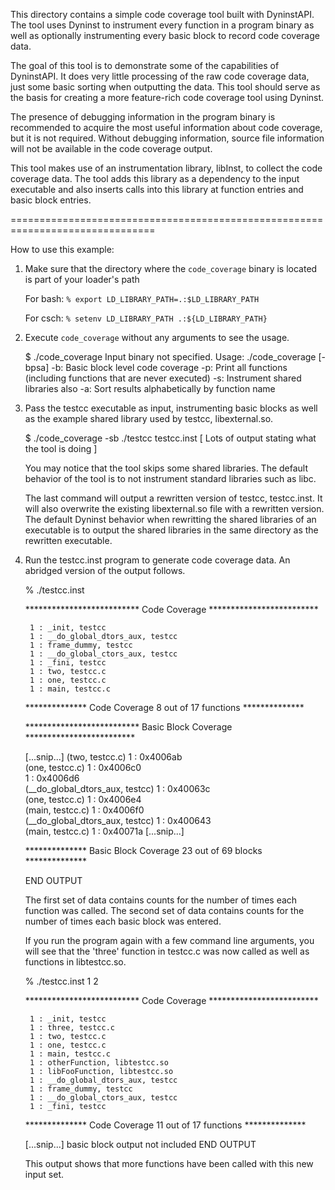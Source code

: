 This directory contains a simple code coverage tool built with DyninstAPI. The
tool uses Dyninst to instrument every function in a program binary as well as
optionally instrumenting every basic block to record code coverage data.  

The goal of this tool is to demonstrate some of the capabilities of DyninstAPI.
It does very little processing of the raw code coverage data, just some basic
sorting when outputting the data. This tool should serve as the basis for
creating a more feature-rich code coverage tool using Dyninst.

The presence of debugging information in the program binary is recommended to
acquire the most useful information about code coverage, but it is not
required. Without debugging information, source file information will not be
available in the code coverage output.

This tool makes use of an instrumentation library, libInst, to collect the code
coverage data. The tool adds this library as a dependency to the input
executable and also inserts calls into this library at function entries and
basic block entries.

===============================================================================

How to use this example:

1. Make sure that the directory where the `code_coverage` binary is located is
   part of your loader's path

   For bash: `% export LD_LIBRARY_PATH=.:$LD_LIBRARY_PATH`
   
   For csch: `% setenv LD_LIBRARY_PATH .:${LD_LIBRARY_PATH}`

2. Execute `code_coverage` without any arguments to see the usage.

	$ ./code_coverage
	Input binary not specified.
	Usage: ./code_coverage [-bpsa] <binary> <output binary>
	    -b: Basic block level code coverage
	    -p: Print all functions (including functions that are never executed)
	    -s: Instrument shared libraries also
	    -a: Sort results alphabetically by function name

3. Pass the testcc executable as input, instrumenting basic blocks as
   well as the example shared library used by testcc, libexternal.so.

	$ ./code_coverage -sb ./testcc testcc.inst
	  [ Lots of output stating what the tool is doing ]

   You may notice that the tool skips some shared libraries. The default behavior
   of the tool is to not instrument standard libraries such as libc.

   The last command will output a rewritten version of testcc, testcc.inst. It will
   also overwrite the existing libexternal.so file with a rewritten version. The
   default Dyninst behavior when rewritting the shared libraries of an executable
   is to output the shared libraries in the same directory as the rewritten 
   executable.

4. Run the testcc.inst program to generate code coverage data. An abridged
   version of the output follows.

	% ./testcc.inst
	
	 ************************** Code Coverage ************************* 
	
	    1 : _init, testcc
	    1 : __do_global_dtors_aux, testcc
	    1 : frame_dummy, testcc
	    1 : __do_global_ctors_aux, testcc
	    1 : _fini, testcc
	    1 : two, testcc.c
	    1 : one, testcc.c
	    1 : main, testcc.c
	
	 ************** Code Coverage 8 out of 17 functions ************** 
	
	
	
	 ************************** Basic Block Coverage ************************* 
	
	[...snip...]
	 (two, testcc.c)
	 	    1 : 0x4006ab  
	 (one, testcc.c)
	 	    1 : 0x4006c0  
	 	    1 : 0x4006d6  
	 (__do_global_dtors_aux, testcc)
	 	    1 : 0x40063c  
	 (one, testcc.c)
	 	    1 : 0x4006e4  
	 (main, testcc.c)
	 	    1 : 0x4006f0  
	 (__do_global_dtors_aux, testcc)
	 	    1 : 0x400643  
	 (main, testcc.c)
	 	    1 : 0x40071a
	[...snip...]
	
	 ************** Basic Block Coverage 23 out of 69 blocks ************** 
	
	END OUTPUT
	
	The first set of data contains counts for the number of times each function was
	called. The second set of data contains counts for the number of times each
	basic block was entered.
	
	If you run the program again with a few command line arguments, you will see
	that the 'three' function in testcc.c was now called as well as functions in
	libtestcc.so.
	
	% ./testcc.inst 1 2
	
	 ************************** Code Coverage ************************* 
	
	    1 : _init, testcc
	    1 : three, testcc.c
	    1 : two, testcc.c
	    1 : one, testcc.c
	    1 : main, testcc.c
	    1 : otherFunction, libtestcc.so
	    1 : libFooFunction, libtestcc.so
	    1 : __do_global_dtors_aux, testcc
	    1 : frame_dummy, testcc
	    1 : __do_global_ctors_aux, testcc
	    1 : _fini, testcc
	
	 ************** Code Coverage 11 out of 17 functions ************** 
	
	[...snip...] basic block output not included
	END OUTPUT

   This output shows that more functions have been called with this new input set.
